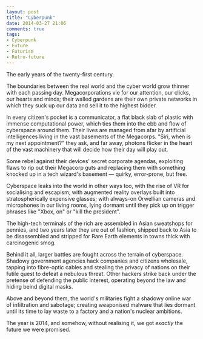 ```yaml
---
layout: post
title: "Cyberpunk"
date: 2014-03-27 21:06
comments: true
tags:
- Cyberpunk
- Future
- Futurism
- Retro-future
---
```


The early years of the twenty-first century.

The boundaries between the real world and the cyber world grow thinner with each passing day. Megacorporations vie for our attention, our clicks, our hearts and minds; their walled gardens are their own private networks in which they suck up our data and sell it to the highest bidder.

In every citizen's pocket is a communicator, a flat black slab of plastic with immense computational power, which ties them into the ebb and flow of cyberspace around them. Their lives are managed from afar by artificial intelligences living in the vast basements of the Megacorps. "Siri, when is my next appointment?" they ask, and far away, photons flicker in the heart of the vast machinery that will decide how their day will play out.

Some rebel against their devices' secret corporate agendas, exploiting flaws to rip out their Megacorp guts and replacing them with something knocked up in a tech wizard's basement &mdash; quirky, error-prone, but free.

Cyberspace leaks into the world in other ways too, with the rise of VR for socialising and escapism; with augmented reality overlays built into stratospherically expensive glasses; with always-on Orwellian cameras and microphones in our living rooms, lying dormant until they pick up on trigger phrases like "Xbox, on" or "kill the president".

The high-tech terminals of the rich are assembled in Asian sweatshops for pennies, and two years later they are out of fashion, shipped back to Asia to be disassembled and stripped for Rare Earth elements in towns thick with carcinogenic smog.

Behind it all, larger battles are fought across the terrain of cyberspace. Shadowy government agencies hack companies and citizens wholesale, tapping into fibre-optic cables and stealing the privacy of nations on their futile quest to defeat a nebulous threat. Other hackers strike back under the pretense of defending the public interest, operating beyond the law and hiding beind digital masks.

Above and beyond them, the world's militaries fight a shadowy online war of infiltration and sabotage; creating weaponised malware that lies dormant until its time to lay waste to a factory and a nation's nuclear ambitions.

The year is 2014, and somehow, without realising it, we got *exactly* the future we were promised.
